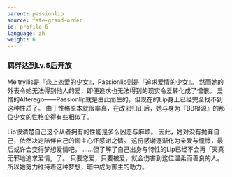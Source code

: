 ```yaml
---
parent: passionlip
source: fate-grand-order
id: profile-6
language: zh
weight: 6
---
```


### 羁绊达到Lv.5后开放

Meltryllis是『恋上恋爱的少女』，Passionlip则是『追求爱情的少女』。
然而她的外表令她无法得到他人的爱，即便追求也无法得到的现实令爱转化成了憎恨。
爱憎的Alterego——Passionlip就是由此而生的，但现在的Lip身上已经完全找不到这种性质了。
由于性格原本就很率真，在改邪归正后，她与身为『BB根源』的那位少女的性格变得有些相似了。

Lip很清楚自己这个从者拥有的性能是多么凶恶与麻烦。
因此，她对没有抛弃自己，依然决定陪伴自己的御主心怀感谢之情。
这份感谢逐渐化为亲爱与憧憬，最后或许会变得梦想爱情吧。
……但了解了自己出身与特性的Lip已经不会再「天真无邪地追求爱情」了。
只要恋爱，只要被爱，就会伤害到这位温柔而善良的人。
所以她努力维持着这种梦想，暗中成为御主的助力。
